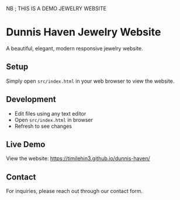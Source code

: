 NB ; THIS IS A DEMO JEWELRY WEBSITE

# Dunnis Haven Jewelry Website

A beautiful, elegant, modern responsive jewelry website.

## Setup

Simply open `src/index.html` in your web browser to view the website.

## Development

- Edit files using any text editor
- Open `src/index.html` in browser
- Refresh to see changes

## Live Demo

View the website: https://timilehin3.github.io/dunnis-haven/

## Contact

For inquiries, please reach out through our contact form.
